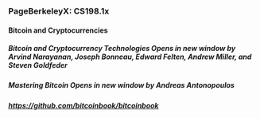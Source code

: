 
### PageBerkeleyX: CS198.1x
#### Bitcoin and Cryptocurrencies
#####  Bitcoin and Cryptocurrency Technologies Opens in new window by Arvind Narayanan, Joseph Bonneau, Edward Felten, Andrew Miller, and Steven Goldfeder

##### Mastering Bitcoin Opens in new window by Andreas Antonopoulos
##### https://github.com/bitcoinbook/bitcoinbook

